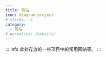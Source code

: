 ```yaml
---
title: 网站
icon: diagram-project
# sticky: -1
category:
  - 网站
# permalink: /website/
---
```

::: info
此处存放的一些项目中的常用网站等。
:::
<Catalog   />